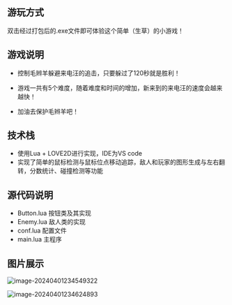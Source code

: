 ## 游玩方式
双击经过打包后的.exe文件即可体验这个简单（生草）的小游戏！

## 游戏说明

- 控制毛辫羊躲避来电汪的追击，只要躲过了120秒就是胜利！

- 游戏一共有5个难度，随着难度和时间的增加，新来到的来电汪的速度会越来越快！

- 加油去保护毛辫羊吧！

## 技术栈

- 使用Lua + LOVE2D进行实现，IDE为VS code
- 实现了简单的鼠标检测与鼠标位点移动追踪，敌人和玩家的图形生成与左右翻转，分数统计、碰撞检测等功能

## 源代码说明

- Button.lua 按钮类及其实现
- Enemy.lua 敌人类的实现
- conf.lua 配置文件
- main.lua 主程序

## 图片展示

![image-20240401234549322](E:\lua_program\save-the-wooloo\pic\image-20240401234549322.png)

![image-20240401234624893](E:\lua_program\save-the-wooloo\pic\image-20240401234624893.png)
